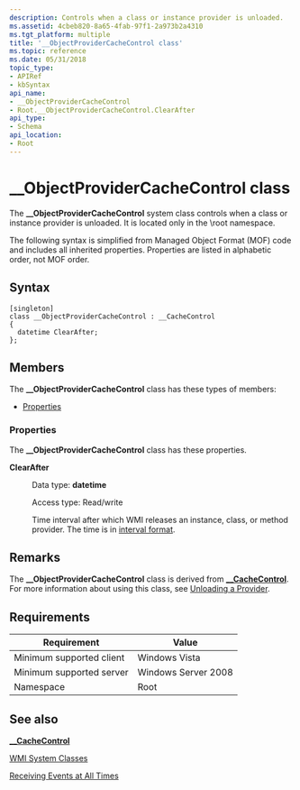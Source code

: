 ```yaml
---
description: Controls when a class or instance provider is unloaded.
ms.assetid: 4cbeb820-8a65-4fab-97f1-2a973b2a4310
ms.tgt_platform: multiple
title: '__ObjectProviderCacheControl class'
ms.topic: reference
ms.date: 05/31/2018
topic_type: 
- APIRef
- kbSyntax
api_name: 
- __ObjectProviderCacheControl
- Root.__ObjectProviderCacheControl.ClearAfter
api_type: 
- Schema
api_location: 
- Root
---
```


# \_\_ObjectProviderCacheControl class

The **\_\_ObjectProviderCacheControl** system class controls when a class or instance provider is unloaded. It is located only in the \\root namespace.

The following syntax is simplified from Managed Object Format (MOF) code and includes all inherited properties. Properties are listed in alphabetic order, not MOF order.

## Syntax

``` syntax
[singleton]
class __ObjectProviderCacheControl : __CacheControl
{
  datetime ClearAfter;
};
```

## Members

The **\_\_ObjectProviderCacheControl** class has these types of members:

-   [Properties](#properties)

### Properties

The **\_\_ObjectProviderCacheControl** class has these properties.

<dl> <dt>

**ClearAfter**
</dt> <dd> <dl> <dt>

Data type: **datetime**
</dt> <dt>

Access type: Read/write
</dt> </dl>

Time interval after which WMI releases an instance, class, or method provider. The time is in [interval format](interval-format.md).

</dd> </dl>

## Remarks

The **\_\_ObjectProviderCacheControl** class is derived from [**\_\_CacheControl**](--cachecontrol.md). For more information about using this class, see [Unloading a Provider](unloading-a-provider.md).

## Requirements



| Requirement | Value |
|-------------------------------------|--------------------------------|
| Minimum supported client<br/> | Windows Vista<br/>       |
| Minimum supported server<br/> | Windows Server 2008<br/> |
| Namespace<br/>                | Root<br/>                |



## See also

<dl> <dt>

[**\_\_CacheControl**](/windows/desktop/WmiSdk/--cachecontrol)
</dt> <dt>

[WMI System Classes](wmi-system-classes.md)
</dt> <dt>

[Receiving Events at All Times](receiving-events-at-all-times.md)
</dt> </dl>

 

